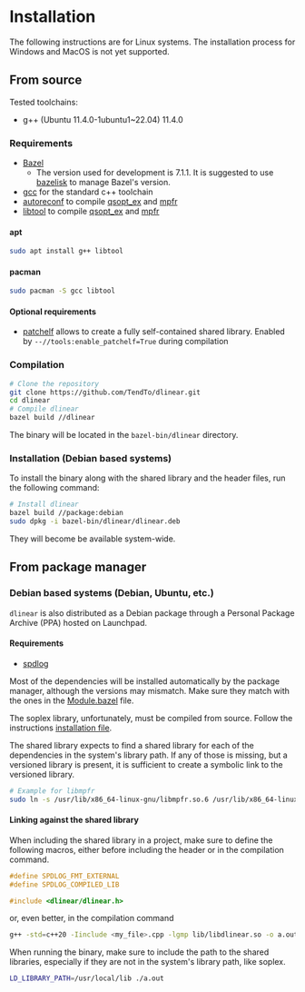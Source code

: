 # Installation

The following instructions are for Linux systems. The installation process for Windows and MacOS is not yet supported.

## From source

Tested toolchains:

- g++ (Ubuntu 11.4.0-1ubuntu1~22.04) 11.4.0

### Requirements

- [Bazel](https://bazel.build/)
  - The version used for development is 7.1.1. It is suggested to
    use [bazelisk](https://github.com/bazelbuild/bazelisk) to manage Bazel's version.
- [gcc](https://gcc.gnu.org/) for the standard c++ toolchain
- [autoreconf](https://www.gnu.org/software/autoconf/autoconf.html) to compile [qsopt_ex](https://gmplib.org/)
  and [mpfr](https://www.mpfr.org/)
- [libtool](https://www.gnu.org/software/libtool/) to compile [qsopt_ex](https://gmplib.org/)
  and [mpfr](https://www.mpfr.org/)

#### apt

```bash
sudo apt install g++ libtool
```

#### pacman

```bash
sudo pacman -S gcc libtool
```

#### Optional requirements

- [patchelf](https://github.com/NixOS/patchelf) allows to create a fully self-contained shared library. Enabled
  by `--//tools:enable_patchelf=True` during compilation

### Compilation

```bash
# Clone the repository
git clone https://github.com/TendTo/dlinear.git
cd dlinear
# Compile dlinear
bazel build //dlinear
```

The binary will be located in the `bazel-bin/dlinear` directory.

### Installation (Debian based systems)

To install the binary along with the shared library and the header files, run the following command:

```bash
# Install dlinear
bazel build //package:debian
sudo dpkg -i bazel-bin/dlinear/dlinear.deb
```

They will become be available system-wide.

## From package manager

### Debian based systems (Debian, Ubuntu, etc.)

`dlinear` is also distributed as a Debian package through a Personal Package Archive (PPA) hosted on Launchpad.

#### Requirements

- [spdlog](https://github.com/gabime/spdlog)

Most of the dependencies will be installed automatically by the package manager, although the versions may mismatch.
Make sure they match with the ones in the [Module.bazel](../Module.bazel) file.

The soplex library, unfortunately, must be compiled from source.
Follow the instructions [installation file](https://github.com/scipopt/soplex/blob/master/INSTALL.md).

The shared library expects to find a shared library for each of the dependencies in the system's library path.
If any of those is missing, but a versioned library is present, it is sufficient to create a symbolic link to the versioned library.

```bash
# Example for libmpfr
sudo ln -s /usr/lib/x86_64-linux-gnu/libmpfr.so.6 /usr/lib/x86_64-linux-gnu/libmpfr.so
```

#### Linking against the shared library

When including the shared library in a project, make sure to define the following macros, either before including the header or in the compilation command.

```cpp
#define SPDLOG_FMT_EXTERNAL
#define SPDLOG_COMPILED_LIB

#include <dlinear/dlinear.h>
```

or, even better, in the compilation command

```bash
g++ -std=c++20 -Iinclude <my_file>.cpp -lgmp lib/libdlinear.so -o a.out -DSPDLOG_FMT_EXTERNAL -DSPDLOG_COMPILED_LIB
```

When running the binary, make sure to include the path to the shared libraries, especially if they are not in the system's library path, like soplex.

```bash
LD_LIBRARY_PATH=/usr/local/lib ./a.out
```
